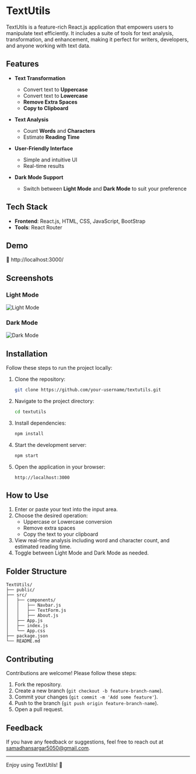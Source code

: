# TextUtils

TextUtils is a feature-rich React.js application that empowers users to manipulate text efficiently. It includes a suite of tools for text analysis, transformation, and enhancement, making it perfect for writers, developers, and anyone working with text data.

## Features

- **Text Transformation**
  - Convert text to **Uppercase**
  - Convert text to **Lowercase**
  - **Remove Extra Spaces**
  - **Copy to Clipboard**

- **Text Analysis**
  - Count **Words** and **Characters**
  - Estimate **Reading Time**

- **User-Friendly Interface**
  - Simple and intuitive UI
  - Real-time results

- **Dark Mode Support**
  - Switch between **Light Mode** and **Dark Mode** to suit your preference

## Tech Stack

- **Frontend**: React.js, HTML, CSS, JavaScript, BootStrap
- **Tools**: React Router 

## Demo

🚀 http://localhost:3000/

## Screenshots

### Light Mode
![Light Mode](https://github.com/user-attachments/assets/ada71168-4cee-4881-b447-c92c15e093d9)

### Dark Mode
![Dark Mode](https://github.com/user-attachments/assets/9975c072-3665-4dbe-be23-e868e2279dd6)


## Installation

Follow these steps to run the project locally:

1. Clone the repository:
   ```bash
   git clone https://github.com/your-username/textutils.git
   ```

2. Navigate to the project directory:
   ```bash
   cd textutils
   ```

3. Install dependencies:
   ```bash
   npm install
   ```

4. Start the development server:
   ```bash
   npm start
   ```

5. Open the application in your browser:
   ```
   http://localhost:3000
   ```

## How to Use

1. Enter or paste your text into the input area.
2. Choose the desired operation:
   - Uppercase or Lowercase conversion
   - Remove extra spaces
   - Copy the text to your clipboard
3. View real-time analysis including word and character count, and estimated reading time.
4. Toggle between Light Mode and Dark Mode as needed.

## Folder Structure

```
TextUtils/
├── public/
├── src/
│   ├── components/
│   │   ├── Navbar.js
│   │   ├── TextForm.js
│   │   ├── About.js
│   ├── App.js
│   ├── index.js
│   └── App.css
├── package.json
└── README.md
```

## Contributing

Contributions are welcome! Please follow these steps:

1. Fork the repository.
2. Create a new branch (`git checkout -b feature-branch-name`).
3. Commit your changes (`git commit -m 'Add some feature'`).
4. Push to the branch (`git push origin feature-branch-name`).
5. Open a pull request.

## Feedback

If you have any feedback or suggestions, feel free to reach out at samadhansargar5050@gmail.com.

---

Enjoy using TextUtils! 🎉
